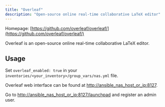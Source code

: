 ```yaml
---
title: "Overleaf"
description: "Open-source online real-time collaborative LaTeX editor"
---
```


Homepage: [https://github.com/overleaf/overleaf/](https://github.com/overleaf/overleaf/)

Overleaf is an open-source online real-time collaborative LaTeX editor.

## Usage

Set `overleaf_enabled: true` in your `inventories/<your_inventory>/group_vars/nas.yml` file.

Overleaf web interface can be found at [http://ansible_nas_host_or_ip:8127](http://ansible_nas_host_or_ip:8127).

Go to <http://ansible_nas_host_or_ip:8127/launchpad> and register an admin user.
